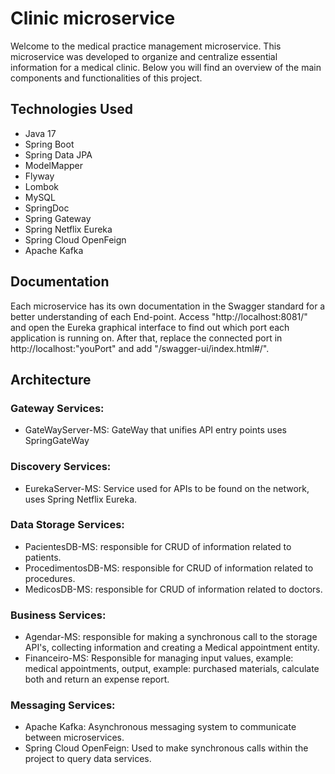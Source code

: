 # Clinic microservice
Welcome to the medical practice management microservice. This microservice was developed to organize and centralize essential information for a medical clinic. Below you will find an overview of the main components and functionalities of this project.

## Technologies Used
- Java 17
- Spring Boot
- Spring Data JPA
- ModelMapper
- Flyway
- Lombok
- MySQL
- SpringDoc
- Spring Gateway
- Spring Netflix Eureka
- Spring Cloud OpenFeign
- Apache Kafka

## Documentation
Each microservice has its own documentation in the Swagger standard for a better understanding of each End-point.
Access "http://localhost:8081/" and open the Eureka graphical interface to find out which port each application is running on.
After that, replace the connected port in http://localhost:"youPort" and add "/swagger-ui/index.html#/".

## Architecture
 ### Gateway Services:
- GateWayServer-MS: GateWay that unifies API entry points uses SpringGateWay

 ### Discovery Services: 
- EurekaServer-MS: Service used for APIs to be found on the network, uses Spring Netflix Eureka.

 ### Data Storage Services:
- PacientesDB-MS: responsible for CRUD of information related to patients.
- ProcedimentosDB-MS: responsible for CRUD of information related to procedures.
- MedicosDB-MS: responsible for CRUD of information related to doctors.
  
 ### Business Services: 
- Agendar-MS: responsible for making a synchronous call to the storage API's, collecting information and creating a Medical appointment entity.
- Financeiro-MS: Responsible for managing input values, example: medical appointments, output, example: purchased materials,
calculate both and return an expense report.

 ### Messaging Services:
 - Apache Kafka: Asynchronous messaging system to communicate between microservices.
 - Spring Cloud OpenFeign: Used to make synchronous calls within the project to query data services.

